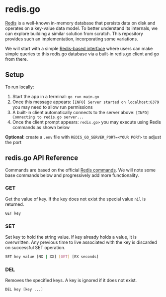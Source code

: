 # redis.go

[Redis](https://redis.io/) is a well-known in-memory database that persists data on disk and operates on a key-value data model. To better understand its internals, we can explore building a similar solution from scratch. This repository provides such an implementation, incorporating some variations. 

We will start with a simple [Redis-based interface](https://redis.io/docs/latest/develop/reference/protocol-spec/) where users can make simple queries to this redis.go database via a built-in redis.go client and go from there.

## Setup

To run locally:

1. Start the app in a terminal: `go run main.go`
2. Once this message appears: `[INFO] Server started on localhost:6379` you may need to allow run permissions
3. A built-in client automatically connects to the server above: `[INFO] Connecting to redis.go server...`
4. Once the client prompt appears: `redis.go>` you may execute using Redis commands as shown below

**Optional**: create a `.env` file with `REDIS_GO_SERVER_PORT=<YOUR PORT>` to adjust the port

## redis.go API Reference

Commands are based on the official [Redis commands](https://redis.io/docs/latest/commands/). We will note some base commands below and progressively add more functionality.

### GET

Get the value of key. If the key does not exist the special value `nil` is returned.

```bash
GET key
```

### SET

Set key to hold the string value. If key already holds a value, it is overwritten. Any previous time to live associated with the key is discarded on successful SET operation.

```bash
SET key value [NX | XX] [GET] [EX seconds]
```

### DEL

Removes the specified keys. A key is ignored if it does not exist.

```bash
DEL key [key ...]
```
